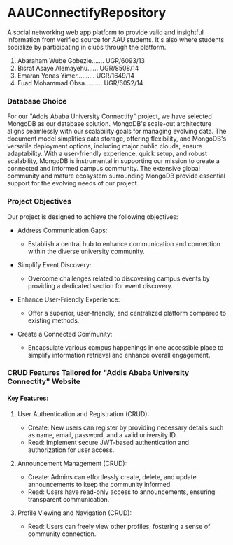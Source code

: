 # AAUConnectifyRepository
A social networking web app platform to provide valid and insightful information from verified source for AAU students. It's also where students socialize by participating in clubs through the platform.

1. Abaraham Wube Gobezie.......  UGR/6093/13
2. Bisrat Asaye Alemayehu......  UGR/8508/14
4. Emaran Yonas Yimer..........  UGR/1649/14
5. Fuad Mohammad Obsa..........  UGR/6052/14


### Database Choice

For our "Addis Ababa University Connectify" project, we have selected MongoDB as our database solution. MongoDB's scale-out architecture aligns seamlessly with our scalability goals for managing evolving data. The document model simplifies data storage, offering flexibility, and MongoDB's versatile deployment options, including major public clouds, ensure adaptability. With a user-friendly experience, quick setup, and robust scalability, MongoDB is instrumental in supporting our mission to create a connected and informed campus community. The extensive global community and mature ecosystem surrounding MongoDB provide essential support for the evolving needs of our project.

### Project Objectives

Our project is designed to achieve the following objectives:

- Address Communication Gaps:
  - Establish a central hub to enhance communication and connection within the diverse university community.

- Simplify Event Discovery:
  - Overcome challenges related to discovering campus events by providing a dedicated section for event discovery.

- Enhance User-Friendly Experience:
  - Offer a superior, user-friendly, and centralized platform compared to existing methods.

- Create a Connected Community:
  - Encapsulate various campus happenings in one accessible place to simplify information retrieval and enhance overall engagement.

### CRUD Features Tailored for "Addis Ababa University Connectity" Website

#### Key Features:

1. User Authentication and Registration (CRUD):
   - Create: New users can register by providing necessary details such as name, email, password, and a valid university ID.
   - Read: Implement secure JWT-based authentication and authorization for user access.


3. Announcement Management (CRUD):
   - Create: Admins can effortlessly create, delete, and update announcements to keep the community informed.
   - Read: Users have read-only access to announcements, ensuring transparent communication.



5. Profile Viewing and Navigation (CRUD):
   - Read: Users can freely view other profiles, fostering a sense of community connection.


